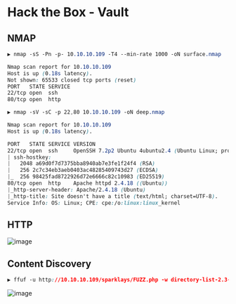 # Hack the Box - Vault

## NMAP
```CSS
▶ nmap -sS -Pn -p- 10.10.10.109 -T4 --min-rate 1000 -oN surface.nmap

Nmap scan report for 10.10.10.109
Host is up (0.18s latency).
Not shown: 65533 closed tcp ports (reset)
PORT   STATE SERVICE
22/tcp open  ssh
80/tcp open  http
```

```CSS
▶ nmap -sV -sC -p 22,80 10.10.10.109 -oN deep.nmap

Nmap scan report for 10.10.10.109
Host is up (0.18s latency).

PORT   STATE SERVICE VERSION
22/tcp open  ssh     OpenSSH 7.2p2 Ubuntu 4ubuntu2.4 (Ubuntu Linux; protocol 2.0)
| ssh-hostkey: 
|   2048 a69d0f7d7375bba8940ab7e3fe1f24f4 (RSA)
|   256 2c7c34eb3aeb0403ac48285409743d27 (ECDSA)
|_  256 98425fad8722926d72e6666c82c10983 (ED25519)
80/tcp open  http    Apache httpd 2.4.18 ((Ubuntu))
|_http-server-header: Apache/2.4.18 (Ubuntu)
|_http-title: Site doesn't have a title (text/html; charset=UTF-8).
Service Info: OS: Linux; CPE: cpe:/o:linux:linux_kernel
```

## HTTP
![image](https://user-images.githubusercontent.com/83878909/234180522-bb09553f-542f-489d-97e8-6801fbcb6287.png)

## Content Discovery
```CSS
▶ ffuf -u http://10.10.10.109/sparklays/FUZZ.php -w directory-list-2.3-medium.txt
```
![image](https://user-images.githubusercontent.com/83878909/234184393-f4915ea3-9ec4-46f5-a818-4da6beb33aae.png)
